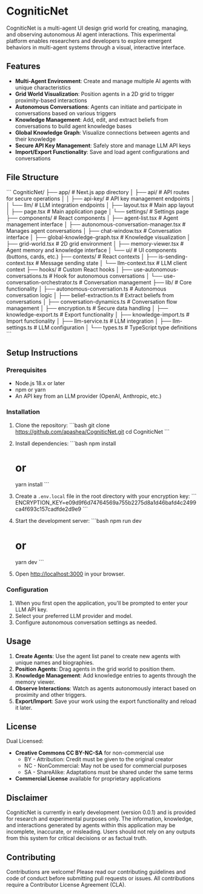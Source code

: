 # CogniticNet

CogniticNet is a multi-agent UI design grid world for creating, managing, and observing autonomous AI agent interactions. This experimental platform enables researchers and developers to explore emergent behaviors in multi-agent systems through a visual, interactive interface.

## Features

- **Multi-Agent Environment**: Create and manage multiple AI agents with unique characteristics
- **Grid World Visualization**: Position agents in a 2D grid to trigger proximity-based interactions
- **Autonomous Conversations**: Agents can initiate and participate in conversations based on various triggers
- **Knowledge Management**: Add, edit, and extract beliefs from conversations to build agent knowledge bases
- **Global Knowledge Graph**: Visualize connections between agents and their knowledge
- **Secure API Key Management**: Safely store and manage LLM API keys
- **Import/Export Functionality**: Save and load agent configurations and conversations

## File Structure

\`\`\`
CogniticNet/
├── app/                    # Next.js app directory
│   ├── api/                # API routes for secure operations
│   │   ├── api-key/        # API key management endpoints
│   │   └── llm/            # LLM integration endpoints
│   ├── layout.tsx          # Main app layout
│   ├── page.tsx            # Main application page
│   └── settings/           # Settings page
├── components/             # React components
│   ├── agent-list.tsx      # Agent management interface
│   ├── autonomous-conversation-manager.tsx  # Manages agent conversations
│   ├── chat-window.tsx     # Conversation interface
│   ├── global-knowledge-graph.tsx  # Knowledge visualization
│   ├── grid-world.tsx      # 2D grid environment
│   ├── memory-viewer.tsx   # Agent memory and knowledge interface
│   └── ui/                 # UI components (buttons, cards, etc.)
├── contexts/               # React contexts
│   ├── is-sending-context.tsx  # Message sending state
│   └── llm-context.tsx     # LLM client context
├── hooks/                  # Custom React hooks
│   ├── use-autonomous-conversations.ts  # Hook for autonomous conversations
│   └── use-conversation-orchestrator.ts  # Conversation management
├── lib/                    # Core functionality
│   ├── autonomous-conversation.ts  # Autonomous conversation logic
│   ├── belief-extraction.ts  # Extract beliefs from conversations
│   ├── conversation-dynamics.ts  # Conversation flow management
│   ├── encryption.ts       # Secure data handling
│   ├── knowledge-export.ts  # Export functionality
│   ├── knowledge-import.ts  # Import functionality
│   ├── llm-service.ts      # LLM integration
│   ├── llm-settings.ts     # LLM configuration
│   └── types.ts            # TypeScript type definitions
\`\`\`

## Setup Instructions

### Prerequisites

- Node.js 18.x or later
- npm or yarn
- An API key from an LLM provider (OpenAI, Anthropic, etc.)

### Installation

1. Clone the repository:
   \`\`\`bash
   git clone https://github.com/apashea/CogniticNet.git
   cd CogniticNet
   \`\`\`

2. Install dependencies:
   \`\`\`bash
   npm install
   # or
   yarn install
   \`\`\`

3. Create a `.env.local` file in the root directory with your encryption key:
   \`\`\`
   ENCRYPTION_KEY=e09d9f6d74764569a755b2275d8a1d46bafd4c2499ca4f693c157cadfde2d9e9
   \`\`\`

4. Start the development server:
   \`\`\`bash
   npm run dev
   # or
   yarn dev
   \`\`\`

5. Open [http://localhost:3000](http://localhost:3000) in your browser.

### Configuration

1. When you first open the application, you'll be prompted to enter your LLM API key.
2. Select your preferred LLM provider and model.
3. Configure autonomous conversation settings as needed.

## Usage

1. **Create Agents**: Use the agent list panel to create new agents with unique names and biographies.
2. **Position Agents**: Drag agents in the grid world to position them.
3. **Knowledge Management**: Add knowledge entries to agents through the memory viewer.
4. **Observe Interactions**: Watch as agents autonomously interact based on proximity and other triggers.
5. **Export/Import**: Save your work using the export functionality and reload it later.

## License

Dual Licensed:

- **Creative Commons CC BY-NC-SA** for non-commercial use
  - BY - Attribution: Credit must be given to the original creator
  - NC - NonCommercial: May not be used for commercial purposes
  - SA - ShareAlike: Adaptations must be shared under the same terms
- **Commercial License** available for proprietary applications

## Disclaimer

CogniticNet is currently in early development (version 0.0.1) and is provided for research and experimental purposes only. The information, knowledge, and interactions generated by agents within this application may be incomplete, inaccurate, or misleading. Users should not rely on any outputs from this system for critical decisions or as factual truth.

## Contributing

Contributions are welcome! Please read our contributing guidelines and code of conduct before submitting pull requests or issues. All contributions require a Contributor License Agreement (CLA).
